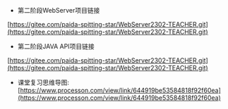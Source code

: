 - 第二阶段WebServer项目链接

[https://gitee.com/paida-spitting-star/WebServer2302-TEACHER.git](https://gitee.com/paida-spitting-star/WebServer2302-TEACHER.git)
- 第二阶段JAVA API项目链接

[https://gitee.com/paida-spitting-star/WebServer2302-TEACHER.git](https://gitee.com/paida-spitting-star/WebServer2302-TEACHER.git)

- 课堂复习思维导图:
[https://www.processon.com/view/link/644919be53584818f92f60ea](https://www.processon.com/view/link/644919be53584818f92f60ea)